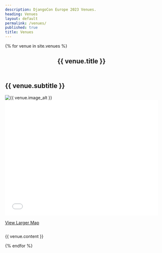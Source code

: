 ```yaml
---
description: DjangoCon Europe 2023 Venues.
heading: Venues
layout: default
permalink: /venues/
published: true
title: Venues
---
```


{% for venue in site.venues %}  
  <section class="section-pad theme-medium-gray" id="{{ venue.nav_id }}">
  <header class="subpage-header">
    <h1>{{ venue.title }}</h1>
  </header>
  <h2>{{ venue.subtitle }}</h2>
    <div class="row column">
      <div class="medium-6 column">
      <img
        class="thumbnail thumbnail-block"
        src="{{ venue.image_url }}"
        alt="{{ venue.image_alt }}" />
      </div>
      <div class="medium-6 column">
      <iframe
        class="thumbnail thumbnail-block"
        width="600"
        height="380"
        frameborder="0"
        src="{{ venue.embed_url }}" allowfullscreen></iframe>
      <p class="medium-text-center">
        <a
          class="button"
          href="{{ venue.map_url }}" target="_blank">View Larger Map</a>
      </p>
    </div>
    <div class="column">
      <p>
        {{ venue.content }}
      </p>
    </div>      
  </div>  
  </section>
{% endfor %}
